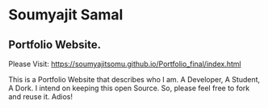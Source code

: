 # Soumyajit Samal
## Portfolio Website.
Please Visit: https://soumyajitsomu.github.io/Portfolio_final/index.html

This is a Portfolio Website that describes who I am. A Developer, A Student, A Dork.
I intend on keeping this open Source. So, please feel free to fork and reuse it. 
Adios!

